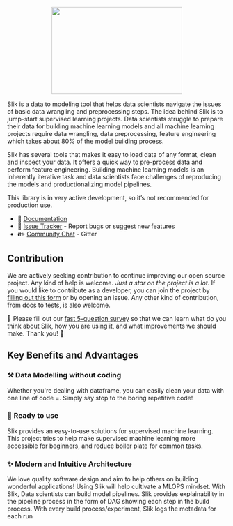 <p align="center">
  <img  src="https://github.com/Sensei-akin/slik_python_package/blob/master/docs/html/_images/SLIK-LOGO-BLACK-2.jpg" width=300 height=200>
</p>

Slik is a data to modeling tool that helps data scientists navigate the issues of basic data wrangling and preprocessing steps. The idea behind Slik is to jump-start supervised learning projects. Data scientists struggle to prepare their data for building machine learning models and all machine learning projects require data wrangling, data preprocessing, feature engineering which takes about 80% of the model building process.

Slik has several tools that makes it easy to load data of any format, clean and inspect your data. It offers a quick way to pre-process data and perform feature engineering. Building machine learning models is an inherently iterative task and data scientists face challenges of reproducing the models and productionalizing model pipelines.


This library is in very active development, so it’s not recommended for production use.

- 📖 [Documentation](https://sensei-akin.github.io/slik_python_package/index.html)
- 🐞 [Issue Tracker](https://github.com/AdesholaAfolabi/slik_python_package/issues) - Report bugs or suggest new features
- 👪 [Community Chat](https://gitter.im/arduosoft/RawCMS-Headless-CMS-Aspnet) - Gitter

## Contribution

We are actively seeking contribution to continue improving our open source project. Any kind of help is welcome. *Just a star on the project is a lot.* If you would like to contribute as a developer, you can join the project by [filling out this form](https://forms.gle/dddbHWzcxypN9rpx9) or by opening an issue. Any other kind of contribution, from docs to tests, is also welcome.


📣 Please fill out our [fast 5-question survey](https://forms.gle/wvu1HF9P52ZdXujv6) so that we can learn what do you think about Slik, how you are using it, and what improvements we should make. Thank you! 👯


## Key Benefits and Advantages
### ⚒ Data Modelling without coding
Whether you're dealing with dataframe, you can easily clean your data with one line of code =. Simply say stop to the boring repetitive code!

### 🚀 Ready to use
Slik provides an easy-to-use solutions for supervised machine learning. This project tries to help make supervised machine learning more accessible for beginners, and reduce boiler plate for common tasks.

### ✨️ Modern and Intuitive Architecture
We love quality software design and aim to help others on building wonderful applications! Using Slik will help cultivate a MLOPS mindset. With Slik, Data scientists can build model pipelines. Slik provides explainability in the pipeline process in the form of DAG showing each step in the build process. With every build process/experiment, Slik logs the metadata for each run
